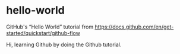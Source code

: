 # hello-world
GitHub's “Hello World” tutorial from https://docs.github.com/en/get-started/quickstart/github-flow

Hi, learning Github by doing the Github tutorial.
